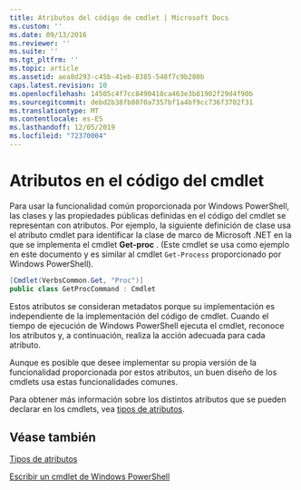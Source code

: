 ```yaml
---
title: Atributos del código de cmdlet | Microsoft Docs
ms.custom: ''
ms.date: 09/13/2016
ms.reviewer: ''
ms.suite: ''
ms.tgt_pltfrm: ''
ms.topic: article
ms.assetid: aea8d293-c45b-41eb-8385-548f7c9b280b
caps.latest.revision: 10
ms.openlocfilehash: 14505c4f7cc8490418ca463e3b81902f29d4f90b
ms.sourcegitcommit: debd2b38fb8070a7357bf1a4bf9cc736f3702f31
ms.translationtype: MT
ms.contentlocale: es-ES
ms.lasthandoff: 12/05/2019
ms.locfileid: "72370004"
---
```

# <a name="attributes-in-cmdlet-code"></a>Atributos en el código del cmdlet

Para usar la funcionalidad común proporcionada por Windows PowerShell, las clases y las propiedades públicas definidas en el código del cmdlet se representan con atributos. Por ejemplo, la siguiente definición de clase usa el atributo cmdlet para identificar la clase de marco de Microsoft .NET en la que se implementa el cmdlet **Get-proc** . (Este cmdlet se usa como ejemplo en este documento y es similar al cmdlet `Get-Process` proporcionado por Windows PowerShell).

```csharp
[Cmdlet(VerbsCommon.Get, "Proc")]
public class GetProcCommand : Cmdlet
```

Estos atributos se consideran metadatos porque su implementación es independiente de la implementación del código de cmdlet. Cuando el tiempo de ejecución de Windows PowerShell ejecuta el cmdlet, reconoce los atributos y, a continuación, realiza la acción adecuada para cada atributo.

Aunque es posible que desee implementar su propia versión de la funcionalidad proporcionada por estos atributos, un buen diseño de los cmdlets usa estas funcionalidades comunes.

Para obtener más información sobre los distintos atributos que se pueden declarar en los cmdlets, vea [tipos de atributos](./attribute-types.md).

## <a name="see-also"></a>Véase también

[Tipos de atributos](./attribute-types.md)

[Escribir un cmdlet de Windows PowerShell](./writing-a-windows-powershell-cmdlet.md)
